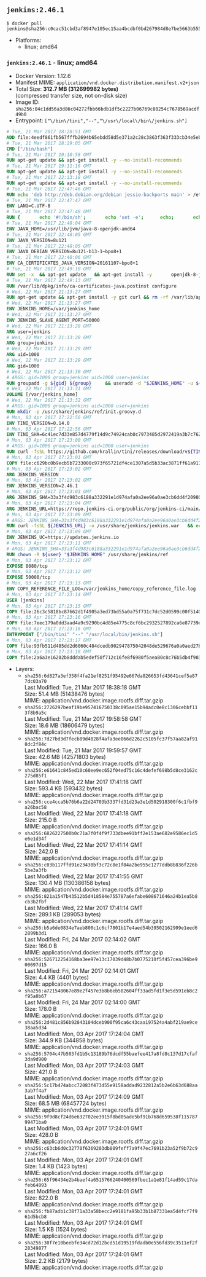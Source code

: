## `jenkins:2.46.1`

```console
$ docker pull jenkins@sha256:c0cac51cbd3af8947e105ec15aa4bcdbf0bd267984d8e7be5663b5551bbc5f4b
```

-	Platforms:
	-	linux; amd64

### `jenkins:2.46.1` - linux; amd64

-	Docker Version: 1.12.6
-	Manifest MIME: `application/vnd.docker.distribution.manifest.v2+json`
-	Total Size: **312.7 MB (312699982 bytes)**  
	(compressed transfer size, not on-disk size)
-	Image ID: `sha256:04c1dd56a3d86c04272fbb66bdb1df5c2227b06769c80254c7678569acdf49b0`
-	Entrypoint: `["\/bin\/tini","--","\/usr\/local\/bin\/jenkins.sh"]`

```dockerfile
# Tue, 21 Mar 2017 18:28:51 GMT
ADD file:4eedf861fb567fffb2694b65ebdd58d5e371a2c28c3863f363f333cb34e5eb7b in / 
# Tue, 21 Mar 2017 18:29:05 GMT
CMD ["/bin/bash"]
# Tue, 21 Mar 2017 19:10:58 GMT
RUN apt-get update && apt-get install -y --no-install-recommends 		ca-certificates 		curl 		wget 	&& rm -rf /var/lib/apt/lists/*
# Tue, 21 Mar 2017 19:11:16 GMT
RUN apt-get update && apt-get install -y --no-install-recommends 		bzr 		git 		mercurial 		openssh-client 		subversion 				procps 	&& rm -rf /var/lib/apt/lists/*
# Tue, 21 Mar 2017 22:13:18 GMT
RUN apt-get update && apt-get install -y --no-install-recommends 		bzip2 		unzip 		xz-utils 	&& rm -rf /var/lib/apt/lists/*
# Tue, 21 Mar 2017 22:47:46 GMT
RUN echo 'deb http://deb.debian.org/debian jessie-backports main' > /etc/apt/sources.list.d/jessie-backports.list
# Tue, 21 Mar 2017 22:47:47 GMT
ENV LANG=C.UTF-8
# Tue, 21 Mar 2017 22:47:48 GMT
RUN { 		echo '#!/bin/sh'; 		echo 'set -e'; 		echo; 		echo 'dirname "$(dirname "$(readlink -f "$(which javac || which java)")")"'; 	} > /usr/local/bin/docker-java-home 	&& chmod +x /usr/local/bin/docker-java-home
# Tue, 21 Mar 2017 22:48:04 GMT
ENV JAVA_HOME=/usr/lib/jvm/java-8-openjdk-amd64
# Tue, 21 Mar 2017 22:48:05 GMT
ENV JAVA_VERSION=8u121
# Tue, 21 Mar 2017 22:48:05 GMT
ENV JAVA_DEBIAN_VERSION=8u121-b13-1~bpo8+1
# Tue, 21 Mar 2017 22:48:06 GMT
ENV CA_CERTIFICATES_JAVA_VERSION=20161107~bpo8+1
# Tue, 21 Mar 2017 22:49:10 GMT
RUN set -x 	&& apt-get update 	&& apt-get install -y 		openjdk-8-jdk="$JAVA_DEBIAN_VERSION" 		ca-certificates-java="$CA_CERTIFICATES_JAVA_VERSION" 	&& rm -rf /var/lib/apt/lists/* 	&& [ "$JAVA_HOME" = "$(docker-java-home)" ]
# Tue, 21 Mar 2017 22:49:13 GMT
RUN /var/lib/dpkg/info/ca-certificates-java.postinst configure
# Wed, 22 Mar 2017 21:13:27 GMT
RUN apt-get update && apt-get install -y git curl && rm -rf /var/lib/apt/lists/*
# Wed, 22 Mar 2017 21:13:27 GMT
ENV JENKINS_HOME=/var/jenkins_home
# Wed, 22 Mar 2017 21:13:27 GMT
ENV JENKINS_SLAVE_AGENT_PORT=50000
# Wed, 22 Mar 2017 21:13:28 GMT
ARG user=jenkins
# Wed, 22 Mar 2017 21:13:28 GMT
ARG group=jenkins
# Wed, 22 Mar 2017 21:13:29 GMT
ARG uid=1000
# Wed, 22 Mar 2017 21:13:29 GMT
ARG gid=1000
# Wed, 22 Mar 2017 21:13:30 GMT
# ARGS: gid=1000 group=jenkins uid=1000 user=jenkins
RUN groupadd -g ${gid} ${group}     && useradd -d "$JENKINS_HOME" -u ${uid} -g ${gid} -m -s /bin/bash ${user}
# Wed, 22 Mar 2017 21:13:31 GMT
VOLUME [/var/jenkins_home]
# Wed, 22 Mar 2017 21:13:32 GMT
# ARGS: gid=1000 group=jenkins uid=1000 user=jenkins
RUN mkdir -p /usr/share/jenkins/ref/init.groovy.d
# Mon, 03 Apr 2017 17:22:56 GMT
ENV TINI_VERSION=0.14.0
# Mon, 03 Apr 2017 17:22:56 GMT
ENV TINI_SHA=6c41ec7d33e857d4779f14d9c74924cab0c7973485d2972419a3b7c7620ff5fd
# Mon, 03 Apr 2017 17:23:00 GMT
# ARGS: gid=1000 group=jenkins uid=1000 user=jenkins
RUN curl -fsSL https://github.com/krallin/tini/releases/download/v${TINI_VERSION}/tini-static-amd64 -o /bin/tini && chmod +x /bin/tini   && echo "$TINI_SHA  /bin/tini" | sha256sum -c -
# Mon, 03 Apr 2017 17:23:01 GMT
COPY file:c629bc0b9ecb5b7233000c973f65721df4ce1307a5d5b33ac3871ff61a9172ff in /usr/share/jenkins/ref/init.groovy.d/tcp-slave-agent-port.groovy 
# Mon, 03 Apr 2017 17:23:02 GMT
ARG JENKINS_VERSION
# Mon, 03 Apr 2017 17:23:02 GMT
ENV JENKINS_VERSION=2.46.1
# Mon, 03 Apr 2017 17:23:03 GMT
ARG JENKINS_SHA=33a3f4d983c6188a332291e1d974afa0a2ee96a0ae3cb6dd4f2098086525f9f1
# Mon, 03 Apr 2017 17:23:04 GMT
ARG JENKINS_URL=https://repo.jenkins-ci.org/public/org/jenkins-ci/main/jenkins-war/2.46.1/jenkins-war-2.46.1.war
# Mon, 03 Apr 2017 17:23:09 GMT
# ARGS: JENKINS_SHA=33a3f4d983c6188a332291e1d974afa0a2ee96a0ae3cb6dd4f2098086525f9f1 JENKINS_URL=https://repo.jenkins-ci.org/public/org/jenkins-ci/main/jenkins-war/2.46.1/jenkins-war-2.46.1.war gid=1000 group=jenkins uid=1000 user=jenkins
RUN curl -fsSL ${JENKINS_URL} -o /usr/share/jenkins/jenkins.war   && echo "${JENKINS_SHA}  /usr/share/jenkins/jenkins.war" | sha256sum -c -
# Mon, 03 Apr 2017 17:23:09 GMT
ENV JENKINS_UC=https://updates.jenkins.io
# Mon, 03 Apr 2017 17:23:11 GMT
# ARGS: JENKINS_SHA=33a3f4d983c6188a332291e1d974afa0a2ee96a0ae3cb6dd4f2098086525f9f1 JENKINS_URL=https://repo.jenkins-ci.org/public/org/jenkins-ci/main/jenkins-war/2.46.1/jenkins-war-2.46.1.war gid=1000 group=jenkins uid=1000 user=jenkins
RUN chown -R ${user} "$JENKINS_HOME" /usr/share/jenkins/ref
# Mon, 03 Apr 2017 17:23:12 GMT
EXPOSE 8080/tcp
# Mon, 03 Apr 2017 17:23:12 GMT
EXPOSE 50000/tcp
# Mon, 03 Apr 2017 17:23:13 GMT
ENV COPY_REFERENCE_FILE_LOG=/var/jenkins_home/copy_reference_file.log
# Mon, 03 Apr 2017 17:23:14 GMT
USER [jenkins]
# Mon, 03 Apr 2017 17:23:15 GMT
COPY file:26c3c5818bc87662d1f4905a3ed73bd55a0a75f731c7dc52d0599c00f51408e9 in /usr/local/bin/jenkins-support 
# Mon, 03 Apr 2017 17:23:16 GMT
COPY file:7eec179a0dd3aad4a9c9290bc4d85e4775c8cf6bc2932527892ca6e87739e474 in /usr/local/bin/jenkins.sh 
# Mon, 03 Apr 2017 17:23:16 GMT
ENTRYPOINT ["/bin/tini" "--" "/usr/local/bin/jenkins.sh"]
# Mon, 03 Apr 2017 17:23:17 GMT
COPY file:93fb511d485dd2d6060c484dcedb902947875042048de529676a0a0aed27b5a3 in /usr/local/bin/plugins.sh 
# Mon, 03 Apr 2017 17:23:18 GMT
COPY file:2a6a3e16202b8dddab5edef50f712c16fe8f6980f5aea80c8c76b5db4f903913 in /usr/local/bin/install-plugins.sh 
```

-	Layers:
	-	`sha256:6d827a3ef358f4fa21ef8251f95492e667da826653fd43641cef5a877dc03a70`  
		Last Modified: Tue, 21 Mar 2017 18:38:18 GMT  
		Size: 51.4 MB (51438476 bytes)  
		MIME: application/vnd.docker.image.rootfs.diff.tar.gzip
	-	`sha256:2726297beaf19be957416750338c095ae15b94adc0e8c1306cebbf113f8b9a5c`  
		Last Modified: Tue, 21 Mar 2017 19:58:58 GMT  
		Size: 18.6 MB (18606479 bytes)  
		MIME: application/vnd.docker.image.rootfs.diff.tar.gzip
	-	`sha256:7d27bd3d7fecb89d4028f4afa3ee866d2262c5105fc37f57aa82af918dc2f84c`  
		Last Modified: Tue, 21 Mar 2017 19:59:57 GMT  
		Size: 42.6 MB (42571803 bytes)  
		MIME: application/vnd.docker.image.rootfs.diff.tar.gzip
	-	`sha256:e61641c845ed10c60ee9ec652f04ed75c16c4defef698b5d8ce3162c275d85f1`  
		Last Modified: Wed, 22 Mar 2017 17:41:18 GMT  
		Size: 593.4 KB (593432 bytes)  
		MIME: application/vnd.docker.image.rootfs.diff.tar.gzip
	-	`sha256:cce4cca5b76b6a22d24703b3337fd31d23a3e1d502918300f6c1fbf9a26bac58`  
		Last Modified: Wed, 22 Mar 2017 17:41:18 GMT  
		Size: 215.0 B  
		MIME: application/vnd.docker.image.rootfs.diff.tar.gzip
	-	`sha256:6826227500b0c71a7f0f4f9f733dbee91bff2e153ae682e9586ec1d5e6e1d34f`  
		Last Modified: Wed, 22 Mar 2017 17:41:14 GMT  
		Size: 242.0 B  
		MIME: application/vnd.docker.image.rootfs.diff.tar.gzip
	-	`sha256:c03b117ffd91e23430bf3c72c8e1f84a2be955c1277ddb8b836f226b5be3a3fb`  
		Last Modified: Wed, 22 Mar 2017 17:41:55 GMT  
		Size: 130.4 MB (130386158 bytes)  
		MIME: application/vnd.docker.image.rootfs.diff.tar.gzip
	-	`sha256:821a1547b43512b5d418584e755787a6efabe608671646a24b1ea5b8cb3b2fbf`  
		Last Modified: Wed, 22 Mar 2017 17:41:14 GMT  
		Size: 289.1 KB (289053 bytes)  
		MIME: application/vnd.docker.image.rootfs.diff.tar.gzip
	-	`sha256:b5a6de0834e7aeb800c1c6cf7801b17e4aed54b39502162909e1eed62899b3d1`  
		Last Modified: Fri, 24 Mar 2017 02:14:02 GMT  
		Size: 166.0 B  
		MIME: application/vnd.docker.image.rootfs.diff.tar.gzip
	-	`sha256:526712254168ba3ee97e13c17039d48b7b0775210f5f457cea396be900697d15`  
		Last Modified: Fri, 24 Mar 2017 02:14:01 GMT  
		Size: 4.4 KB (4401 bytes)  
		MIME: application/vnd.docker.image.rootfs.diff.tar.gzip
	-	`sha256:a721548067e89e2f457e3b8b6eb582604ff33ad5fd1f3e5d591eb8c2f95a0b67`  
		Last Modified: Fri, 24 Mar 2017 02:14:00 GMT  
		Size: 178.0 B  
		MIME: application/vnd.docker.image.rootfs.diff.tar.gzip
	-	`sha256:2d481c856b92843104dceb900f95ca6c43caa197524a4abf219ae9ce38aa5d34`  
		Last Modified: Mon, 03 Apr 2017 17:24:04 GMT  
		Size: 344.9 KB (344858 bytes)  
		MIME: application/vnd.docker.image.rootfs.diff.tar.gzip
	-	`sha256:5704c47b503fd1b5c13189b76dcdf55baefee417a8fd8c137d17cfaf3da9d900`  
		Last Modified: Mon, 03 Apr 2017 17:24:03 GMT  
		Size: 421.0 B  
		MIME: application/vnd.docker.image.rootfs.diff.tar.gzip
	-	`sha256:5c17b474abcc72083f473d55e9158addad9232812a5b2e6b63d688aa3ab7f4a7`  
		Last Modified: Mon, 03 Apr 2017 17:24:09 GMT  
		Size: 68.5 MB (68457724 bytes)  
		MIME: application/vnd.docker.image.rootfs.diff.tar.gzip
	-	`sha256:9f9d8cf24d6e632702ee3915f8bd05ade5bf91b768d659538f11578799471ba0`  
		Last Modified: Mon, 03 Apr 2017 17:24:01 GMT  
		Size: 428.0 B  
		MIME: application/vnd.docker.image.rootfs.diff.tar.gzip
	-	`sha256:c63cb6d0c32770f6369203db809feff7a9f47ec7691b23a52f9b72c927a6cf26`  
		Last Modified: Mon, 03 Apr 2017 17:24:01 GMT  
		Size: 1.4 KB (1423 bytes)  
		MIME: application/vnd.docker.image.rootfs.diff.tar.gzip
	-	`sha256:65f96434e2b4baef4a6515766240400569fbec1a1e81f14ad59c17dafeb64093`  
		Last Modified: Mon, 03 Apr 2017 17:24:01 GMT  
		Size: 822.0 B  
		MIME: application/vnd.docker.image.rootfs.diff.tar.gzip
	-	`sha256:fb87adb1c38f71a33a58becc2e9181fa95b33b1b87331ea5d4fcf7f961d5bcb8`  
		Last Modified: Mon, 03 Apr 2017 17:24:01 GMT  
		Size: 1.5 KB (1524 bytes)  
		MIME: application/vnd.docker.image.rootfs.diff.tar.gzip
	-	`sha256:30f7e10beebfe34cd72d12bcd51d19519fdadb0e556fd39c3511ef2f28349877`  
		Last Modified: Mon, 03 Apr 2017 17:24:01 GMT  
		Size: 2.2 KB (2179 bytes)  
		MIME: application/vnd.docker.image.rootfs.diff.tar.gzip
